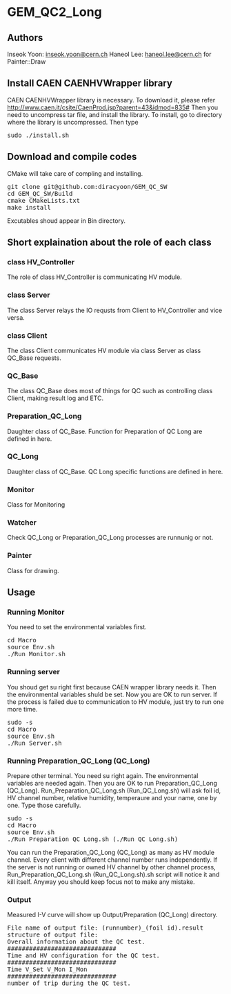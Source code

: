 # GEM_QC2_Long

## Authors
Inseok Yoon: inseok.yoon@cern.ch
Haneol Lee: haneol.lee@cern.ch for Painter::Draw


## Install CAEN CAENHVWrapper library
CAEN CAENHVWrapper library is necessary. To download it, please refer http://www.caen.it/csite/CaenProd.jsp?parent=43&idmod=835# Then you need to uncompress tar file, and install the library. To install, go to directory where the library is uncompressed. Then type
<pre>
sudo ./install.sh
</pre>

## Download and compile codes
CMake will take care of compling and installing.
<pre>
git clone git@github.com:diracyoon/GEM_QC_SW
cd GEM_QC_SW/Build
cmake CMakeLists.txt
make install
</pre>
Excutables shoud appear in Bin directory.

## Short explaination about the role of each class
### class HV_Controller
The role of class HV_Controller is communicating HV module.
### class Server
The class Server relays the IO requsts from Client to HV_Controller and vice versa. 
### class Client
The class Client communicates HV module via class Server as class QC_Base requests. 
### QC_Base
The class QC_Base does most of things for QC such as controlling class Client, making result log and ETC.    
### Preparation_QC_Long
Daughter class of QC_Base. Function for Preparation of QC Long are defined in here.
### QC_Long
Daughter class of QC_Base. QC Long specific functions are defined in here.
### Monitor
Class for Monitoring
### Watcher
Check QC_Long or Preparation_QC_Long processes are runnunig or not.
### Painter
Class for drawing.

## Usage
### Running Monitor
You need to set the environmental variables first.
<pre>
cd Macro
source Env.sh
./Run_Monitor.sh
</pre>	
### Running server
You shoud get su right first because CAEN wrapper library needs it. Then the environmental variables shuld be set. Now you are OK to run server. If the process is failed due to communication to HV module, just try to run one more time.
<pre>
sudo -s
cd Macro
source Env.sh
./Run_Server.sh
</pre>
### Running Preparation_QC_Long (QC_Long)
Prepare other terminal. You need su right again. The environmental variables are needed again. Then you are OK to run Preparation_QC_Long (QC_Long). Run_Preparation_QC_Long.sh (Run_QC_Long.sh) will ask foil id, HV channel number, relative humidity, temperaure and your name, one by one. Type those carefully.
<pre>
sudo -s
cd Macro
source Env.sh
./Run_Preparation_QC_Long.sh (./Run_QC_Long.sh)
</pre>
You can run the Preparation_QC_Long (QC_Long) as many as HV module channel. Every client with different channel number runs independently. If the server is not running or owned HV channel by other channel process, Run_Preparation_QC_Long.sh (Run_QC_Long.sh).sh script will notice it and kill itself. Anyway you should keep focus not to make any mistake.
### Output
Measured I-V curve will show up Output/Preparation (QC_Long) directory.
<pre>
File name of output file: (runnumber)_(foil id).result
structure of output file:
Overall information about the QC test.
##############################
Time and HV configuration for the QC test.
##############################
Time V_Set V_Mon I_Mon
##############################
number of trip during the QC test.
</pre>
